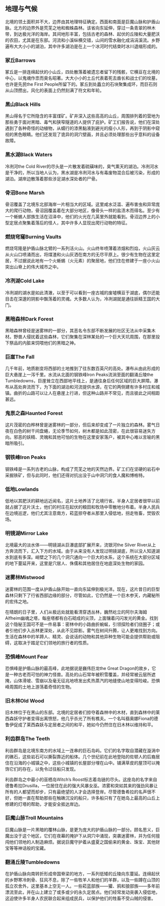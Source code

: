 ## 地理与气候

北境的领土面积并不大，边界由其地理特征确定。西面和南面是巨魔山脉和护盾山脉。北方的边界外是荒芜之地和蜘蛛森林。该省向东延伸，穿过一条青翠的林木带，到达极光洋的海岸。其间地形丰富，包括古老的森林、起伏的丘陵和大量肥沃的农田，尤其是在东部。河流和小溪纵横交错，山间的雪水融化成涓涓溪流。乡野遍布大大小小的湖泊，其中许多湖泊是在上一个冰河时代结束时冰川退缩形成的。

### 冢丘Barrows

冢丘是一排连绵起伏的小山丘，四处散落着被遗忘者留下的残骸，它横亘在北境的中心，以鬼魂作祟而臭名昭著。大大小小的土丘代表着死去酋长和战士们的坟墓，也许是先民the
First
People所留下的。冢丘到处矗立的石块聚集成环，而巨石则从山顶攒出，风化的表面上仍然刻满了符文和年轮。

### 黑山Black Hills

黑山得名于它所隐含的丰富煤矿。矿井深入这些高高的山丘，周围排列着的营地为那些勇于面对黑暗、毒气和狭窄隧道的人提供了庇护。矿工们报告说，他们在深处遇到了各种奇怪的动植物，从蠕行的漆黑黏液到避光的瘦小人形，再到于阴影中窥视的黑色眼睛。他们还发现了诡异的洞穴壁画，并且必须处理那些出乎意料的设备故障。

### 黑水湖Black Waters

冷冽河the Cold
River的尽头是一片散发着硫磺味的，臭气熏天的湖泊。冷冽河水是干净的，所以当地人认为，黑水湖是冷冽河水与有毒废物混合后被污染，形成的湖泊。湖岸边散落着那些涉足湖水深处者的尸骨。

### 骨沼Bone Marsh

骨沼覆盖了北境东北部海岸一片相当大的区域。这里咸水泛滥、遍布害虫和异常庞大的爬行动物，骨沼因覆盖着在大部分地区，像骨头一样的盐渍木而得名。至少有一个蜥蜴人部族生活在沼泽中，他们的火光在几英里外就能看到。骨沼边界上的小型定居点聚集着落后的怪人，其中许多人显现出爬行动物的特征。

### 燃烧穹窿Burning Vaults

燃烧穹隆是护盾山脉北臂的一系列活火山。火山终年喷薄着浓烟和烈焰，火山灰云从火山口喷涌而出，将煤渣和火山灰洒在南方的无尽平原上。很少有生物在这里定居，不过据说此地有一个火蜥蜴（火元素）的聚居地，他们住在修建于一座小火山突出山脊上的伟大城市之中。

### 冷冽湖Cold Lake

冷冽湖的湖水是如此清澈，以至于可以看到一座古城的废墟横亘于湖底，偶尔还能目击在深邃的阴影中飘荡着的灵魂。大多数人认为，冷冽湖就是通往妖精王国的大门。

### 黑暗森林Dark Forest

黑暗森林曾经是迷雾林的一部分，其恶名令东部不断发展的社区无法从中采集木材。野兽人侵扰着这些森林，它们聚集在深林某处的一个巨大天坑周围，在那里投下祭品的内脏来饲喂他们的黑暗之神。

### 巨崖The Fall

几千年前，地质剧变将西部的土地推到了往东数百英尺的高处。瀑布从由此形成的巨大悬崖上一泻千里。水流从北面的钢铁峰Iron
Peaks流淌至面的翻涌丘陵the
Tumbledowns，巨崖耸立在西部地平线上，是通往身后任何区域的巨大屏障。瀑布从高处奔流而下，为下面的湖泊和河流提供水源，在它的两侧建有许多村庄和城镇。曲折的山路可以让人在悬崖上行进，但这种山路并不常见，而且彼此之间相距甚远。

### 鬼祟之森Haunted Forest

这片茂密的白桦林曾是迷雾林的一部分，但后来却变成了一片独立的森林。雾气日夜在白色的树干间盘蜷，无论季节如何，树木都是如此茂密，在此很容易迷失方向。邪恶的妖精、灵魄和其他可怕的生物在这里安家落户，被其中心难以言喻的黑暗所吸引。

### 钢铁峰Iron Peaks

钢铁峰是一系列古老的山脉，构成了荒芜之地的天然边界。矿工们在坚硬的岩石中采掘铁矿，但与此同时，他们还得对抗出没于山中洞穴的食人魔和博格特。

### 低地Lowlands

低地以其肥沃的耕地远近闻名，这片土地养活了北境行省。半身人定居者很早以前就占据了这片沃土，他们的村庄在起伏的粮田和牧场中零散地分布着。半身人民兵在边境巡逻，他们尤其注意南方，菘蓝掠夺者从那里入侵低地，拐走牲畜，焚毁农场。

### 明镜湖Mirror Lake

北境最大的淡水体——明镜湖从巨瀑底部扩展开来，流银河the Silver
River从上方奔流而下，汇入下方的水域。由于从来没有人发现过明镜湖底，所以没人知道湖水到底有多深。峭壁之下的几个洞穴通向一个巨大的水系，这个系统在大部分区域的地下蔓延开来，这里是穴居人、侏儒和其他居住在地底深处生物的家园。

### 迷雾林Mistwood

迷雾林的范围一度从护盾山脉开始一直向东延伸到极光洋。现在，这片昔日的巨型森林只剩下了行省西部边缘的部分，尽管如此，它仍然是一个巨木参天，内藏秘所的宏伟之地。

在晴朗的日子里，人们从极远处就能看清穿透丛林，巍然屹立的阿尔夫海姆Alfheim幽魂之塔，每座塔都有白石砌成的尖顶，上面镶着闪闪发光的黄金。找到这个隐秘王国可不是一件易事：密林中的小路曲折蜿蜒，引领探险者们绕圈子；或者引他们步入丛林更深处，从此不见踪影。雾气在树间升腾，让人更难找到方向。生活在森林中的羊蹄人、精灵、会说话的动物和其他异种生物可能会提供帮助或阻碍，这取决于踏足它们领地的旅行者的性质。

### 恐惧峰Mount Fear

恐惧峰是护盾山脉的最高峰，此地据说是巍伟巨龙the Great
Dragon的故乡，它是一种古老而可怕的神力怪兽。高处的山石常年被积雪覆盖，并经常被云层所遮掩，山体滑坡、雪崩以及毫无征兆地喷发出炙热蒸汽的地缝使山地变得险峻。恐惧峰周围的土地上游荡着奇怪的生物。

### 旧木林Old Wood

旧木林位于在黑山的东部。北境的定居者们掠夺着森林中的木材，直到森林中的莱西森妖守护者变得出离愤怒，他几乎杀光了所有樵夫。一个名叫翡奥娜Fiona的德鲁伊促成了莱西森妖与定居者之间的和平，她如今仍然住在旧木林以维持和平。

### 利齿群岛The Teeth

利齿群岛是北境东南方的水域上一连串的巨石岛屿。它们的名字取自潜藏在漩涡中的礁石，这些岩石可以撕裂靠近的船体。几个世纪前在此地登陆的佐顿人的后裔居住在沿海的小城镇之中，这些小城镇的长屋部分埋在山中。铺满草皮的屋顶可以掩饰它们的存在，以免令过往船只发现。

利齿群岛之中最小的巫栖岛Witch’s
Roost标志着岛链的尽头。这座岛的名字来自德鲁希拉Drusilla，一位居住在此的强大风暴女巫。浓雾和突如其来的强劲风暴让所有的人都望而却步，只有最绝望的人才会选择登岸。尽管德鲁希拉的名声很不好，但她一直在帮助那些在触礁沉没的船只，许多船只有了在她岛上最高的山丘上修建的灯塔的帮助，才能安全抵达岸边。

### 巨魔山脉Troll Mountains

巨魔山脉是一片黑暗的覆林山脉，是更为庞大的护盾山脉的一部分。顾名思义，巨魔出没于这个地区，它们在夜幕的掩护下从洞穴中涌现，突袭迷雾林，并为任何擅闯他们领地的人制造麻烦。据说巨魔守护着从盛夏之国偷来的黄金、珠宝、其他财宝等等神话般的宝藏。

### 翻涌丘陵Tumbledowns

在护盾山脉向南转折形成帝国脊梁的地方，一系列低矮的丘陵向东蔓延。连绵起伏的乡野寒冷刺骨、狂风不息，除了一些牧羊人和他们的羊群，以及一些蹲在山顶的孤立农舍外，这里基本上空无一人。一些菘蓝部族——獾、鸦和狼部族——多年前漂流至此，并在山上建立了或多或少的永久定居点。他们经常发动突袭入侵低地，这迫使许多半身人农民联合起来组成民兵，以保护他们的牲畜不受山贼的侵害。

